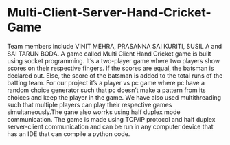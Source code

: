 # Multi-Client-Server-Hand-Cricket-Game
Team members include VINIT MEHRA, PRASANNA SAI KURITI, SUSIL A and SAI TARUN BODA.
A game called Multi Client Hand Cricket game is built using socket programming. It’s a two-player game where two players show scores on their respective fingers. If  the scores are equal, the batsman is declared out. Else, the score of the batsman is  added to the total runs of the batting team. For our project it’s a player vs pc game  where pc have a random choice generator such that pc doesn’t make a pattern from  its choices and keep the player in the game. We have also used multithreading such  that multiple players can play their respective games simultaneously.The  gane  also worrks using half duplex mode communication. The game is  made using TCP/IP protocol and half duplex server-client communication and can  be run in any computer device that has an IDE that can compile a python code.
